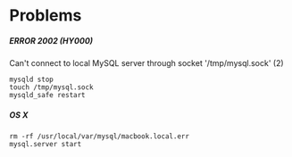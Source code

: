 # Problems

##### ERROR 2002 (HY000)

Can't connect to local MySQL server through socket '/tmp/mysql.sock' (2)

```
mysqld stop
touch /tmp/mysql.sock
mysqld_safe restart
```

##### OS X

```
rm -rf /usr/local/var/mysql/macbook.local.err
mysql.server start
```
